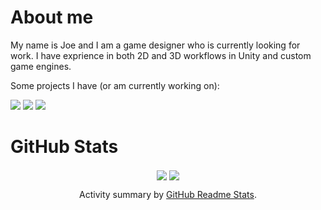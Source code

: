 <h1>About me</h1>
<p>My name is Joe and I am a game designer who is currently looking for work. I have exprience in both 2D and 3D workflows in Unity and custom game engines.</p>
<p>Some projects I have (or am currently working on):</p>
<img src="https://github-readme-stats.vercel.app/api/pin/?username=joebalanoff&repo=GameJam181&theme=tokyonight18"/>
<img src="https://github-readme-stats.vercel.app/api/pin/?username=joebalanoff&repo=DiscordRoulette&theme=tokyonight#18"/>
<img src="https://github-readme-stats.vercel.app/api/pin/?username=joebalanoff&repo=OpenGL-Engine-Java&theme=tokyonight#18"/>
 
 <h1>GitHub Stats</h1>
<div align="center">
<img align="center" src="https://github-readme-stats.vercel.app/api?username=joebalanoff&show_icons=true&count_private=true&theme=tokyonight#18" />
  <img align="center" src="https://github-readme-stats.vercel.app/api/top-langs/?username=joebalanoff&count_private=true&theme=tokyonight#18" />
</div>
 
<p align="center">Activity summary by <a href="https://github.com/anuraghazra/github-readme-stats">GitHub Readme Stats</a>.</p>
